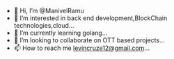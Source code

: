 - 👋 Hi, I’m @ManivelRamu
- 👀 I’m interested in back end development,BlockChain technologies,cloud...
- 🌱 I’m currently learning golang...
- 💞️ I’m looking to collaborate on OTT based projects...
- 📫 How to reach me levincruze12@gmail.com...

<!---
ManivelRamu/ManivelRamu is a ✨ special ✨ repository because its `README.md` (this file) appears on your GitHub profile.
You can click the Preview link to take a look at your changes.
--->
